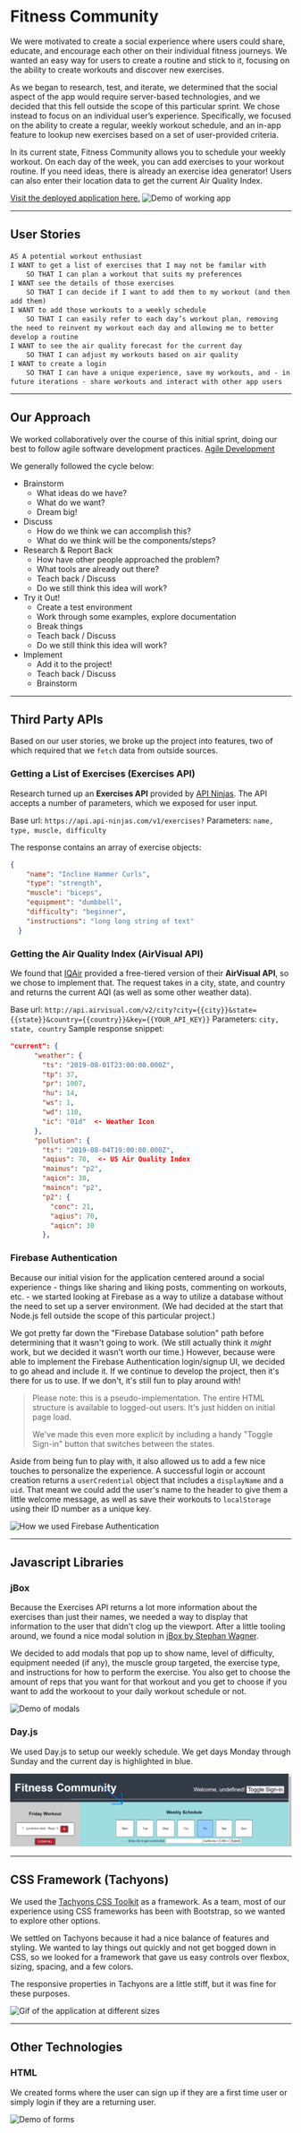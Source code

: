 # Fitness Community

We were motivated to create a social experience where users could share, educate, and encourage each other on their individual fitness journeys. We wanted an easy way for users to create a routine and stick to it, focusing on the ability to create workouts and discover new exercises. 

As we began to research, test, and iterate, we determined that the social aspect of the app would require server-based technologies, and we decided that this fell outside the scope of this particular sprint. We chose instead to focus on an individual user’s experience. Specifically, we focused on the ability to create a regular, weekly workout schedule, and an in-app feature to lookup new exercises based on a set of user-provided criteria.

In its current state, Fitness Community allows you to schedule your weekly workout. On each day of the week, you can add exercises to your workout routine. If you need ideas, there is already an exercise idea generator! Users can also enter their location data to get the current Air Quality Index.

[Visit the deployed application here.](https://408broncos.github.io/fitness-community)
![Demo of working app](/assets/images/working-app-demo.gif)

---
## User Stories
```
AS A potential workout enthusiast
I WANT to get a list of exercises that I may not be familar with
    SO THAT I can plan a workout that suits my preferences
I WANT see the details of those exercises
    SO THAT I can decide if I want to add them to my workout (and then add them)
I WANT to add those workouts to a weekly schedule
    SO THAT I can easily refer to each day’s workout plan, removing the need to reinvent my workout each day and allowing me to better develop a routine
I WANT to see the air quality forecast for the current day
    SO THAT I can adjust my workouts based on air quality
I WANT to create a login
    SO THAT I can have a unique experience, save my workouts, and - in future iterations - share workouts and interact with other app users
```
---
## Our Approach

We worked collaboratively over the course of this initial sprint, doing our best to follow agile software development practices.
[Agile Development](https://www.agilealliance.org/agile101/)

We generally followed the cycle below:
- Brainstorm
  - What ideas do we have?
  - What do we want?
  - Dream big!
- Discuss
  - How do we think we can accomplish this?
  - What do we think will be the components/steps?
- Research & Report Back
  - How have other people approached the problem?
  - What tools are already out there?
  - Teach back / Discuss
  - Do we still think this idea will work?
- Try it Out!
  - Create a test environment
  - Work through some examples, explore documentation
  - Break things
  - Teach back / Discuss
  - Do we still think this idea will work?
- Implement
  - Add it to the project!
  - Teach back / Discuss
  - Brainstorm

---
## Third Party APIs

Based on our user stories, we broke up the project into features, two of which required that we `fetch` data from outside sources.

### Getting a List of Exercises (Exercises API)

Research turned up an **Exercises API** provided by [API Ninjas](https://api-ninjas.com/api/exercises).  The API accepts a number of parameters, which we exposed for user input.

Base url: `https://api.api-ninjas.com/v1/exercises?`
Parameters: `name, type, muscle, difficulty`

The response contains an array of exercise objects:
```json
{
    "name": "Incline Hammer Curls",
    "type": "strength",
    "muscle": "biceps",
    "equipment": "dumbbell",
    "difficulty": "beginner",
    "instructions": "long long string of text"
  }
```

### Getting the Air Quality Index (AirVisual API)

We found that [IQAir](https://api-docs.iqair.com/) provided a free-tiered version of their **AirVisual API**, so we chose to implement that. The request takes in a city, state, and country and returns the current AQI (as well as some other weather data).

Base url: `http://api.airvisual.com/v2/city?city={{city}}&state={{state}}&country={{country}}&key={{YOUR_API_KEY}}`
Parameters: `city, state, country`
Sample response snippet:
```json
"current": {
      "weather": {
        "ts": "2019-08-01T23:00:00.000Z",
        "tp": 37,
        "pr": 1007,
        "hu": 14,
        "ws": 1,
        "wd": 110,
        "ic": "01d"  <- Weather Icon
      },
      "pollution": {
        "ts": "2019-08-04T19:00:00.000Z",
        "aqius": 70,  <- US Air Quality Index
        "mainus": "p2",
        "aqicn": 30,
        "maincn": "p2",
        "p2": {
          "conc": 21,
          "aqius": 70,
          "aqicn": 30
        },
```

### Firebase Authentication

Because our initial vision for the application centered around a social experience - things like sharing and liking posts, commenting on workouts, etc. - we started looking at Firebase as a way to utilize a database without the need to set up a server environment. (We had decided at the start that Node.js fell outside the scope of this particular project.)  

We got pretty far down the "Firebase Database solution" path before determining that it wasn't going to work. (We still actually think it *might* work, but we decided it wasn't worth our time.)  However, because were able to implement the Firebase Authentication login/signup UI, we decided to go ahead and include it. If we continue to develop the project, then it's there for us to use. If we don't, it's still fun to play around with!

>Please note: this is a pseudo-implementation. The entire HTML structure is available to logged-out users. It's just hidden on initial page load.
>
>We've made this even more explicit by including a handy "Toggle Sign-in" button that switches between the states.

Aside from being fun to play with, it also allowed us to add a few nice touches to personalize the experience. A successful login or account creation returns a `userCredential` object that includes a `displayName` and a `uid`.  That meant we could add the user's name to the header to give them a little welcome message, as well as save their workouts to `localStorage` using their ID number as a unique key.

![How we used Firebase Authentication](assets/images/firebase-auth.gif)

---
## Javascript Libraries 

### jBox

Because the Exercises API returns a lot more information about the exercises than just their names, we needed a way to display that information to the user that didn't clog up the viewport.  After a little tooling around, we found a nice modal solution in [jBox by Stephan Wagner](https://stephanwagner.me/jBox).

We decided to add modals that pop up to show name, level of difficulty, equipment needed (if any), the muscle group targeted, the exercise type, and instructions for how to perform the exercise. You also get to choose the amount of reps that you want for that workout and you get to choose if you want to add the workoout to your daily workout schedule or not.

![Demo of modals](/assets/images/demo.gif)

### Day.js

We used Day.js to setup our weekly schedule. We get days Monday through Sunday and the current day is highlighted in blue.

![Weekly Schedule](assets/images/weekly.png)

---
## CSS Framework (Tachyons)

We used the [Tachyons CSS Toolkit](http://tachyons.io/) as a framework. As a team, most of our experience using CSS frameworks has been with Bootstrap, so we wanted to explore other options. 

We settled on Tachyons because it had a nice balance of features and styling. We wanted to lay things out quickly and not get bogged down in CSS, so we looked for a framework that gave us easy controls over flexbox, sizing, spacing, and a few colors.

The responsive properties in Tachyons are a little stiff, but it was fine for these purposes.

![Gif of the application at different sizes](assets/images/mobile-responsive.gif)

---
## Other Technologies

### HTML

We created forms where the user can sign up if they are a first time user or simply login if they are a returning user.

![Demo of forms](/assets/images/html.gif)
